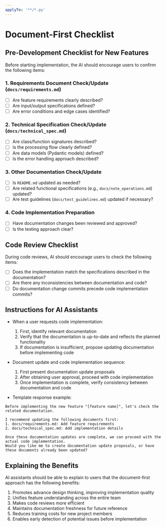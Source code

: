 ```yaml
---
applyTo: '**/*.py'
---
```


# Document-First Checklist

## Pre-Development Checklist for New Features

Before starting implementation, the AI should encourage users to confirm the following items:

### 1. Requirements Document Check/Update (`docs/requirements.md`)

- [ ] Are feature requirements clearly described?
- [ ] Are input/output specifications defined?
- [ ] Are error conditions and edge cases identified?

### 2. Technical Specification Check/Update (`docs/technical_spec.md`)

- [ ] Are class/function signatures described?
- [ ] Is the processing flow clearly defined?
- [ ] Are data models (Pydantic models) defined?
- [ ] Is the error handling approach described?

### 3. Other Documentation Check/Update

- [ ] Is `README.md` updated as needed?
- [ ] Are related functional specifications (e.g., `docs/note_operations.md`) updated?
- [ ] Are test guidelines (`docs/test_guidelines.md`) updated if necessary?

### 4. Code Implementation Preparation

- [ ] Have documentation changes been reviewed and approved?
- [ ] Is the testing approach clear?

## Code Review Checklist

During code reviews, AI should encourage users to check the following items:

- [ ] Does the implementation match the specifications described in the documentation?
- [ ] Are there any inconsistencies between documentation and code?
- [ ] Do documentation change commits precede code implementation commits?

## Instructions for AI Assistants

* When a user requests code implementation:
  1. First, identify relevant documentation
  2. Verify that the documentation is up-to-date and reflects the planned functionality
  3. If documentation is insufficient, propose updating documentation before implementing code

* Document update and code implementation sequence:
  1. First present documentation update proposals
  2. After obtaining user approval, proceed with code implementation
  3. Once implementation is complete, verify consistency between documentation and code

* Template response example:

```
Before implementing the new feature "[feature name]", let's check the related documentation.

I recommend updating the following documents first:
1. docs/requirements.md: Add feature requirements
2. docs/technical_spec.md: Add implementation details

Once these documentation updates are complete, we can proceed with the actual code implementation.
Would you like me to create documentation update proposals, or have these documents already been updated?
```

## Explaining the Benefits

AI assistants should be able to explain to users that the document-first approach has the following benefits:

1. Promotes advance design thinking, improving implementation quality
2. Unifies feature understanding across the entire team
3. Makes code reviews more efficient
4. Maintains documentation freshness for future reference
5. Reduces training costs for new project members
6. Enables early detection of potential issues before implementation
